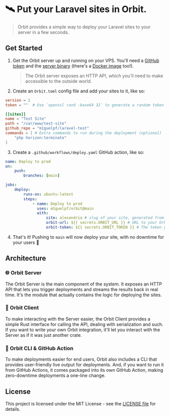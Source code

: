 # 🛰️ Put your Laravel sites in Orbit.

> Orbit provides a simple way to deploy your Laravel sites to your server in a few seconds.

## Get Started

1. Get the Orbit server up and running on your VPS. You'll need a [GitHub token](https://github.com/settings/personal-access-tokens/new) and the [server binary](https://github.com/m1guelpf/orbit/releases/latest) (there's a [Docker image](https://github.com/m1guelpf/orbit/pkgs/container/orbit-server) too!).
    > The Orbit server exposes an HTTP API, which you'll need to make accessible to the outside world.
2. Create an `Orbit.toml` config file and add your sites to it, like so:

```toml
version = 1
token = ""  # Use `openssl rand -base64 32` to generate a random token

[[sites]]
name = "Test Site"
path = "/var/www/test-site"
github_repo = "m1guelpf/laravel-test"
commands = [ # Extra commands to run during the deployment (optional)
    "php horizon:terminate"
]
```

3. Create a `.github/workflows/deploy.yaml` GitHub action, like so:

```yaml
name: Deploy to prod
on:
    push:
        branches: [main]

jobs:
    deploy:
        runs-on: ubuntu-latest
        steps:
            - name: Deploy to prod
              uses: m1guelpf/orbit@main
              with:
                  site: alexandria # slug of your site, generated from the name above
                  orbit-url: ${{ secrets.ORBIT_URL }} # URL to your Orbit instance
                  orbit-token: ${{ secrets.ORBIT_TOKEN }} # The token you generated on your Orbit config
```

4. That's it! Pushing to `main` will now deploy your site, with no downtime for your users 🎉

## Architecture

### 🌐 Orbit Server

The Orbit Server is the main component of the system. It exposes an HTTP API that lets you trigger deployments and streams the results back in real time. It's the module that actually contains the logic for deploying the sites.

### 🌠 Orbit Client

To make interacting with the Server easier, the Orbit Client provides a simple Rust interface for calling the API, dealing with serialization and such. If you want to write your own Orbit integration, it'll let you interact with the Server as if it was just another crate.

### 🐙 Orbit CLI & GitHub Action

To make deployments easier for end users, Orbit also includes a CLI that provides user-friendly live output for deployments. And, if you want to run it from GitHub Actions, it comes packaged into its own GitHub Action, making zero-downtime deployments a one-line change.

## License

This project is licensed under the MIT License - see the [LICENSE file](LICENSE) for details.
